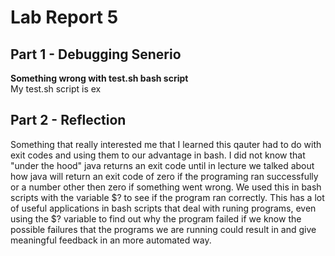 # Lab Report 5

## Part 1 - Debugging Senerio
<b> Something wrong with test.sh bash script </b>
<br> My test.sh script is ex







## Part 2 - Reflection
Something that really interested me that I learned this qauter had to do with exit codes and using them to our advantage in bash.
I did not know that "under the hood" java returns an exit code until in lecture we talked about how java will return an exit code of zero if
the programing ran successfully or a number other then zero if something went wrong. We used this in bash scripts with the variable $? to see if
the program ran correctly. This has a lot of useful applications in bash scripts that deal with runing programs, even using the $? variable to find
out why the program failed if we know the possible failures that the programs we are running could result in and give meaningful feedback in an
more automated way.
